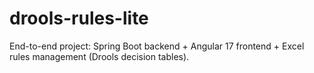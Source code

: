 # drools-rules-lite
End-to-end project: Spring Boot backend + Angular 17 frontend + Excel rules management (Drools decision tables).
